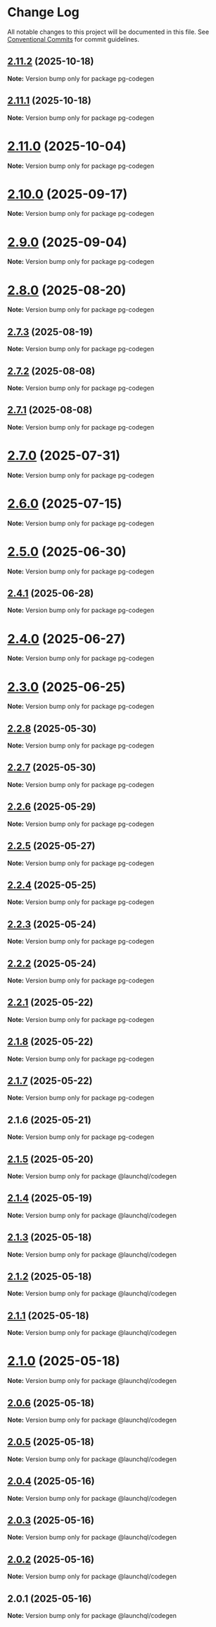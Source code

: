 # Change Log

All notable changes to this project will be documented in this file.
See [Conventional Commits](https://conventionalcommits.org) for commit guidelines.

## [2.11.2](https://github.com/launchql/launchql/compare/pg-codegen@2.11.1...pg-codegen@2.11.2) (2025-10-18)

**Note:** Version bump only for package pg-codegen





## [2.11.1](https://github.com/launchql/launchql/compare/pg-codegen@2.11.0...pg-codegen@2.11.1) (2025-10-18)

**Note:** Version bump only for package pg-codegen





# [2.11.0](https://github.com/launchql/launchql/compare/pg-codegen@2.10.0...pg-codegen@2.11.0) (2025-10-04)

**Note:** Version bump only for package pg-codegen





# [2.10.0](https://github.com/launchql/launchql/compare/pg-codegen@2.9.0...pg-codegen@2.10.0) (2025-09-17)

**Note:** Version bump only for package pg-codegen





# [2.9.0](https://github.com/launchql/launchql/compare/pg-codegen@2.8.0...pg-codegen@2.9.0) (2025-09-04)

**Note:** Version bump only for package pg-codegen





# [2.8.0](https://github.com/launchql/launchql/compare/pg-codegen@2.7.3...pg-codegen@2.8.0) (2025-08-20)

**Note:** Version bump only for package pg-codegen





## [2.7.3](https://github.com/launchql/launchql/compare/pg-codegen@2.7.2...pg-codegen@2.7.3) (2025-08-19)

**Note:** Version bump only for package pg-codegen





## [2.7.2](https://github.com/launchql/launchql/compare/pg-codegen@2.7.1...pg-codegen@2.7.2) (2025-08-08)

**Note:** Version bump only for package pg-codegen





## [2.7.1](https://github.com/launchql/launchql/compare/pg-codegen@2.7.0...pg-codegen@2.7.1) (2025-08-08)

**Note:** Version bump only for package pg-codegen





# [2.7.0](https://github.com/launchql/launchql/compare/pg-codegen@2.6.0...pg-codegen@2.7.0) (2025-07-31)

**Note:** Version bump only for package pg-codegen





# [2.6.0](https://github.com/launchql/launchql/compare/pg-codegen@2.5.0...pg-codegen@2.6.0) (2025-07-15)

**Note:** Version bump only for package pg-codegen





# [2.5.0](https://github.com/launchql/launchql/compare/pg-codegen@2.4.1...pg-codegen@2.5.0) (2025-06-30)

**Note:** Version bump only for package pg-codegen





## [2.4.1](https://github.com/launchql/launchql/compare/pg-codegen@2.4.0...pg-codegen@2.4.1) (2025-06-28)

**Note:** Version bump only for package pg-codegen





# [2.4.0](https://github.com/launchql/launchql/compare/pg-codegen@2.3.0...pg-codegen@2.4.0) (2025-06-27)

**Note:** Version bump only for package pg-codegen





# [2.3.0](https://github.com/launchql/launchql/compare/pg-codegen@2.2.8...pg-codegen@2.3.0) (2025-06-25)

**Note:** Version bump only for package pg-codegen





## [2.2.8](https://github.com/launchql/launchql/compare/pg-codegen@2.2.7...pg-codegen@2.2.8) (2025-05-30)

**Note:** Version bump only for package pg-codegen





## [2.2.7](https://github.com/launchql/launchql/compare/pg-codegen@2.2.6...pg-codegen@2.2.7) (2025-05-30)

**Note:** Version bump only for package pg-codegen





## [2.2.6](https://github.com/launchql/launchql/compare/pg-codegen@2.2.5...pg-codegen@2.2.6) (2025-05-29)

**Note:** Version bump only for package pg-codegen





## [2.2.5](https://github.com/launchql/launchql/compare/pg-codegen@2.2.4...pg-codegen@2.2.5) (2025-05-27)

**Note:** Version bump only for package pg-codegen





## [2.2.4](https://github.com/launchql/launchql/compare/pg-codegen@2.2.3...pg-codegen@2.2.4) (2025-05-25)

**Note:** Version bump only for package pg-codegen





## [2.2.3](https://github.com/launchql/launchql/compare/pg-codegen@2.2.2...pg-codegen@2.2.3) (2025-05-24)

**Note:** Version bump only for package pg-codegen





## [2.2.2](https://github.com/launchql/launchql/compare/pg-codegen@2.2.1...pg-codegen@2.2.2) (2025-05-24)

**Note:** Version bump only for package pg-codegen





## [2.2.1](https://github.com/launchql/launchql/compare/pg-codegen@2.1.8...pg-codegen@2.2.1) (2025-05-22)

**Note:** Version bump only for package pg-codegen





## [2.1.8](https://github.com/launchql/launchql/compare/pg-codegen@2.1.7...pg-codegen@2.1.8) (2025-05-22)

**Note:** Version bump only for package pg-codegen





## [2.1.7](https://github.com/launchql/launchql/compare/pg-codegen@2.1.6...pg-codegen@2.1.7) (2025-05-22)

**Note:** Version bump only for package pg-codegen





## 2.1.6 (2025-05-21)

**Note:** Version bump only for package pg-codegen





## [2.1.5](https://github.com/launchql/launchql/compare/@launchql/codegen@2.1.4...@launchql/codegen@2.1.5) (2025-05-20)

**Note:** Version bump only for package @launchql/codegen





## [2.1.4](https://github.com/launchql/launchql/compare/@launchql/codegen@2.1.3...@launchql/codegen@2.1.4) (2025-05-19)

**Note:** Version bump only for package @launchql/codegen





## [2.1.3](https://github.com/launchql/launchql/compare/@launchql/codegen@2.1.2...@launchql/codegen@2.1.3) (2025-05-18)

**Note:** Version bump only for package @launchql/codegen





## [2.1.2](https://github.com/launchql/launchql/compare/@launchql/codegen@2.1.1...@launchql/codegen@2.1.2) (2025-05-18)

**Note:** Version bump only for package @launchql/codegen





## [2.1.1](https://github.com/launchql/launchql/compare/@launchql/codegen@2.1.0...@launchql/codegen@2.1.1) (2025-05-18)

**Note:** Version bump only for package @launchql/codegen





# [2.1.0](https://github.com/launchql/launchql/compare/@launchql/codegen@2.0.6...@launchql/codegen@2.1.0) (2025-05-18)

**Note:** Version bump only for package @launchql/codegen





## [2.0.6](https://github.com/launchql/launchql/compare/@launchql/codegen@2.0.5...@launchql/codegen@2.0.6) (2025-05-18)

**Note:** Version bump only for package @launchql/codegen





## [2.0.5](https://github.com/launchql/launchql/compare/@launchql/codegen@2.0.4...@launchql/codegen@2.0.5) (2025-05-18)

**Note:** Version bump only for package @launchql/codegen





## [2.0.4](https://github.com/launchql/launchql/compare/@launchql/codegen@2.0.3...@launchql/codegen@2.0.4) (2025-05-16)

**Note:** Version bump only for package @launchql/codegen





## [2.0.3](https://github.com/launchql/launchql/compare/@launchql/codegen@2.0.2...@launchql/codegen@2.0.3) (2025-05-16)

**Note:** Version bump only for package @launchql/codegen





## [2.0.2](https://github.com/launchql/launchql/compare/@launchql/codegen@2.0.1...@launchql/codegen@2.0.2) (2025-05-16)

**Note:** Version bump only for package @launchql/codegen





## 2.0.1 (2025-05-16)

**Note:** Version bump only for package @launchql/codegen

